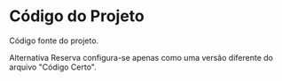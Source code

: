 # Código do Projeto

Código fonte do projeto.

Alternativa Reserva configura-se apenas como uma versão diferente do arquivo "Código Certo".
